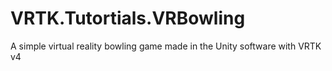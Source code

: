 # VRTK.Tutortials.VRBowling
A simple virtual reality bowling game made in the Unity software with VRTK v4
